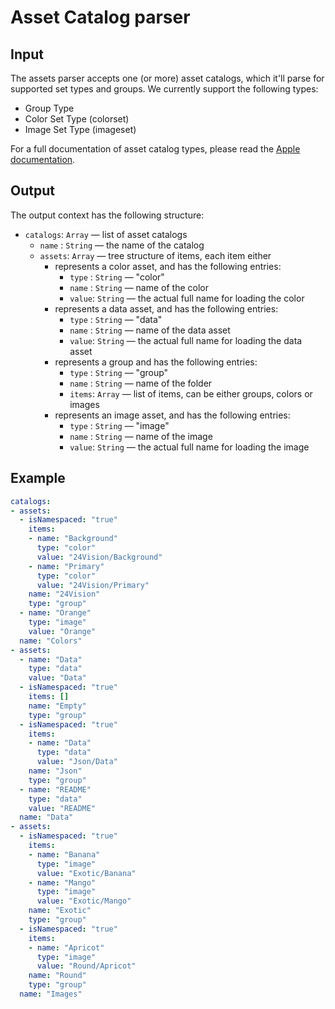 # Asset Catalog parser

## Input

The assets parser accepts one (or more) asset catalogs, which it'll parse for supported set types and groups. We currently support the following types:
- Group Type
- Color Set Type (colorset)
- Image Set Type (imageset)

For a full documentation of asset catalog types, please read the [Apple documentation](https://developer.apple.com/library/content/documentation/Xcode/Reference/xcode_ref-Asset_Catalog_Format/AssetTypes.html).

## Output

The output context has the following structure:

 - `catalogs`: `Array` — list of asset catalogs
   - `name`  : `String` — the name of the catalog
   - `assets`: `Array` — tree structure of items, each item either
     - represents a color asset, and has the following entries:
       - `type` : `String` — "color"
       - `name` : `String` — name of the color
       - `value`: `String` — the actual full name for loading the color
     - represents a data asset, and has the following entries:
       - `type` : `String` — "data"
       - `name` : `String` — name of the data asset
       - `value`: `String` — the actual full name for loading the data asset
     - represents a group and has the following entries:
       - `type` : `String` — "group"
       - `name` : `String` — name of the folder
       - `items`: `Array` — list of items, can be either groups, colors or images
     - represents an image asset, and has the following entries:
       - `type` : `String` — "image"
       - `name` : `String` — name of the image
       - `value`: `String` — the actual full name for loading the image

## Example

```yaml
catalogs:
- assets:
  - isNamespaced: "true"
    items:
    - name: "Background"
      type: "color"
      value: "24Vision/Background"
    - name: "Primary"
      type: "color"
      value: "24Vision/Primary"
    name: "24Vision"
    type: "group"
  - name: "Orange"
    type: "image"
    value: "Orange"
  name: "Colors"
- assets:
  - name: "Data"
    type: "data"
    value: "Data"
  - isNamespaced: "true"
    items: []
    name: "Empty"
    type: "group"
  - isNamespaced: "true"
    items:
    - name: "Data"
      type: "data"
      value: "Json/Data"
    name: "Json"
    type: "group"
  - name: "README"
    type: "data"
    value: "README"
  name: "Data"
- assets:
  - isNamespaced: "true"
    items:
    - name: "Banana"
      type: "image"
      value: "Exotic/Banana"
    - name: "Mango"
      type: "image"
      value: "Exotic/Mango"
    name: "Exotic"
    type: "group"
  - isNamespaced: "true"
    items:
    - name: "Apricot"
      type: "image"
      value: "Round/Apricot"
    name: "Round"
    type: "group"
  name: "Images"
```
